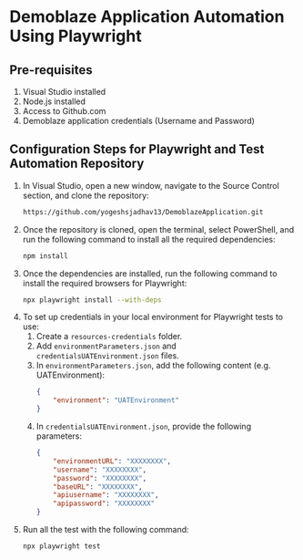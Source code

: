 # Demoblaze Application Automation Using Playwright

## Pre-requisites

1. Visual Studio installed
2. Node.js installed
3. Access to Github.com
4. Demoblaze application credentials (Username and Password)

## Configuration Steps for Playwright and Test Automation Repository

1. In Visual Studio, open a new window, navigate to the Source Control section, and clone the repository:
    ```sh
    https://github.com/yogeshsjadhav13/DemoblazeApplication.git
    ```
2. Once the repository is cloned, open the terminal, select PowerShell, and run the following command to install all the required dependencies:
    ```sh
    npm install
    ```
3. Once the dependencies are installed, run the following command to install the required browsers for Playwright:
    ```sh
    npx playwright install --with-deps
    ```
4. To set up credentials in your local environment for Playwright tests to use:
    1. Create a `resources-credentials` folder.
    2. Add `environmentParameters.json` and `credentialsUATEnvironment.json` files.
    3. In `environmentParameters.json`, add the following content (e.g. UATEnvironment):
        ```json
        {
            "environment": "UATEnvironment"
        }
        ```
    4. In `credentialsUATEnvironment.json`, provide the following parameters:
        ```json
        {
            "environmentURL": "XXXXXXXX",
            "username": "XXXXXXXX",
            "password": "XXXXXXXX",
            "baseURL": "XXXXXXXX",
            "apiusername": "XXXXXXXX",
            "apipassword": "XXXXXXXX"
        }
        ```
5. Run all the test with the following command:
    ```sh
    npx playwright test
    ```
